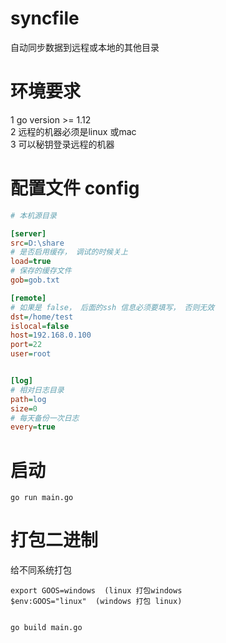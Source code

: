 # syncfile
自动同步数据到远程或本地的其他目录


# 环境要求

1 go version >= 1.12  
2 远程的机器必须是linux 或mac  
3 可以秘钥登录远程的机器  



# 配置文件 config
```ini
# 本机源目录

[server]
src=D:\share
# 是否启用缓存， 调试的时候关上
load=true
# 保存的缓存文件
gob=gob.txt

[remote]
# 如果是 false， 后面的ssh 信息必须要填写， 否则无效
dst=/home/test
islocal=false
host=192.168.0.100
port=22
user=root


[log]
# 相对日志目录
path=log
size=0
# 每天备份一次日志
every=true
```

# 启动 
```
go run main.go
```

# 打包二进制
给不同系统打包
```
export GOOS=windows  (linux 打包windows
$env:GOOS="linux"  (windows 打包 linux)  
```
```

go build main.go
```
